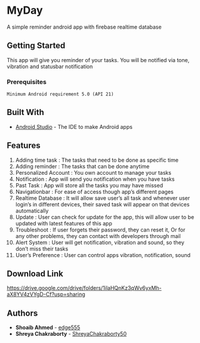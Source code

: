 # MyDay

A simple reminder android app with firebase realtime database

## Getting Started

This app will give you reminder of your tasks. You will be notified via tone, vibration and statusbar notification

### Prerequisites
```
Minimum Android requirement 5.0 (API 21)
```

## Built With

* [Android Studio](http://developer.android.com/studio/features) - The IDE to make Android apps

## Features

1. Adding time task : The tasks that need to be done as specific time
2. Adding reminder : The tasks that can be done anytime
3. Personalized Account : You own account to manage your tasks
4. Notification : App will send you notification when you have tasks
5. Past Task : App will store all the tasks you may have missed
6. Navigationbar : For ease of access though app’s different pages
7. Realtime Database : It will allow save user’s all task and whenever user login’s in different devices, their saved task will appear on that devices automatically
8. Update : User can check for update for the app, this will allow user to be updated with latest features of this app
9. Troubleshoot : If user forgets their password, they can reset it, Or for any other problems, they can contact with developers through mail
10. Alert System : User will get notification, vibration and sound, so they don’t miss their tasks
11. User’s Preference : User can control apps vibration, notification, sound

## Download Link
https://drive.google.com/drive/folders/1ilaHQnKz3qWv6yxMh-aX8YV4zVYgD-Cf?usp=sharing

## Authors

* **Shoaib Ahmed** - [edge555](https://github.com/edge555)
* **Shreya Chakraborty** - [ShreyaChakraborty50](https://github.com/ShreyaChakraborty50)
